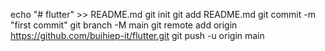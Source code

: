echo "# flutter" >> README.md
git init
git add README.md
git commit -m "first commit"
git branch -M main
git remote add origin https://github.com/buihiep-it/flutter.git
git push -u origin main
